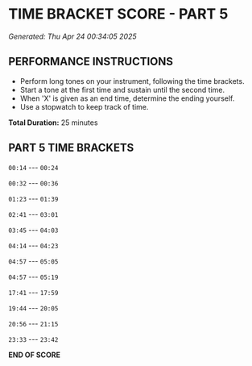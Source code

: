 # TIME BRACKET SCORE - PART 5
*Generated: Thu Apr 24 00:34:05 2025*

## PERFORMANCE INSTRUCTIONS
- Perform long tones on your instrument, following the time brackets.
- Start a tone at the first time and sustain until the second time.
- When 'X' is given as an end time, determine the ending yourself.
- Use a stopwatch to keep track of time.

**Total Duration:** 25 minutes

## PART 5 TIME BRACKETS

`00:14` --- `00:24`

`00:32` --- `00:36`

`01:23` --- `01:39`

`02:41` --- `03:01`

`03:45` --- `04:03`

`04:14` --- `04:23`

`04:57` --- `05:05`

`04:57` --- `05:19`

`17:41` --- `17:59`

`19:44` --- `20:05`

`20:56` --- `21:15`

`23:33` --- `23:42`

**END OF SCORE**
